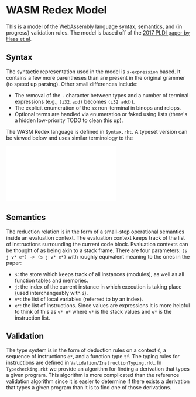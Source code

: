 # WASM Redex Model
This is a model of the WebAssembly language syntax, semantics, and (in progress) validation rules.
The model is based off of the [2017 PLDI paper by Haas et al](https://dl.acm.org/doi/10.1145/3062341.3062363).

## Syntax
The syntactic representation used in the model is `s-expression` based.
It contains a few more parentheses than are present in the original grammer (to speed up parsing).
Other small differences include:
* The removal of the `.` character between types and a number of terminal expressions (e.g., `(i32.add)` becomes `(i32 add)`).
* The explicit enumeration of the `sx` non-terminal in binops and relops.
* Optional terms are handled via enumeration or faked using lists (there's a hidden low-priority TODO to clean this up).

The WASM Redex language is defined in `Syntax.rkt`. A typeset version can be viewed below and uses similar terminology to the

![The WebAssembly language syntax](Syntax.pdf)



## Semantics
The reduction relation is in the form of a small-step operational semantics inside an evaluation context.
The evaluation context keeps track of the list of instructions surrounding the current code block.
Evaluation contexts can be thought of as being akin to a stack frame.
There are four parameters: `(s j v* e*) -> (s j v* e*)` with roughly equivalent meaning to the ones in the paper:
* `s`: the store which keeps track of all instances (modules), as well as all function tables and memories.
* `j`: the index of the current instance in which execution is taking place (used interchangeably with `i`).
* `v*`: the list of local variables (referred to by an index).
* `e*`: the list of instructions. Since values are expressions it is more helpful to think of this as `v* e*` where `v*` is the stack values and `e*` is the instruction list.

## Validation
The type system is in the form of deduction rules on a context `C`, a sequence of instructions `e*`, and a function type `tf`.
The typing rules for instructions are defined in `Validation/InstructionTyping.rkt`.
In `Typechecking.rkt` we provide an algorithm for finding a derivation that types a given program.
This algorithm is more complicated than the reference validation algorithm since it is easier to determine if there exists a derivation that types a given program than it is to find one of those derivations.
